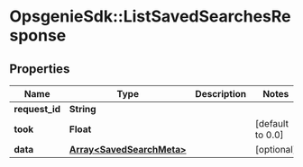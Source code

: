 # OpsgenieSdk::ListSavedSearchesResponse

## Properties
Name | Type | Description | Notes
------------ | ------------- | ------------- | -------------
**request_id** | **String** |  | 
**took** | **Float** |  | [default to 0.0]
**data** | [**Array&lt;SavedSearchMeta&gt;**](SavedSearchMeta.md) |  | [optional] 


